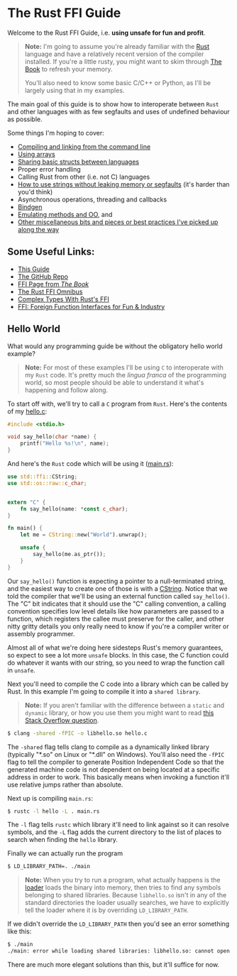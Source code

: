 # The Rust FFI Guide


Welcome to the Rust FFI Guide, i.e. **using unsafe for fun and profit**.

> **Note:** I'm going to assume you're already familiar with the [Rust][rust]
> language and have a relatively recent version of the compiler installed. If 
> you're a little rusty, you might want to skim through [The Book][book] to 
refresh your memory.
>
> You'll also need to know some basic C/C++ or Python, as I'll be largely using 
> that in my examples.


The main goal of this guide is to show how to interoperate between `Rust` and
other languages with as few segfaults and uses of undefined behaviour as 
possible.

Some things I'm hoping to cover:

* [Compiling and linking from the command line](./introduction/index.html#Hello-World)
* [Using arrays](./arrays/index.html)
* [Sharing basic structs between languages](./structs/index.html)
* Proper error handling
* Calling Rust from other (i.e. not C) languages
* [How to use strings without leaking memory or segfaults](./strings/index.html) 
  (it's harder than you'd think)
* Asynchronous operations, threading and callbacks
* [Bindgen](./bindgen/index.html)
* [Emulating methods and OO](./pythonic/index.html), and
* [Other miscellaneous bits and pieces or best practices I've picked up along
  the way](./best_practices.html)


## Some Useful Links:

* [This Guide](https://michael-f-bryan.github.io/rust-ffi-guide/)
* [The GitHub Repo](https://github.com/Michael-F-Bryan/rust-ffi-guide)
* [FFI Page from *The Book*](https://doc.rust-lang.org/book/ffi.html)
* [The Rust FFI Omnibus](http://jakegoulding.com/rust-ffi-omnibus/)
* [Complex Types With Rust's FFI](https://medium.com/jim-fleming/complex-types-with-rust-s-ffi-315d14619479)
* [FFI: Foreign Function Interfaces for Fun & Industry](https://spin.atomicobject.com/2013/02/15/ffi-foreign-function-interfaces/)


## Hello World

What would any programming guide be without the obligatory hello world example?

> **Note:** For most of these examples I'll be using `C` to interoperate with 
> my `Rust` code. It's pretty much the *lingua franca* of the programming world, 
> so most people should be able to understand it what's happening and follow 
> along. 
 
To start off with, we'll try to call a `C` program from `Rust`. Here's the 
contents of my [hello.c](./introduction/hello.c):

```c
#include <stdio.h>

void say_hello(char *name) {
    printf("Hello %s!\n", name);
}
```

And here's the `Rust` code which will be using it ([main.rs](./introduction/main.rs)):

```rust
use std::ffi::CString;
use std::os::raw::c_char;


extern "C" {
    fn say_hello(name: *const c_char);
}

fn main() {
    let me = CString::new("World").unwrap();

    unsafe {
        say_hello(me.as_ptr());
    }
}
```
Our `say_hello()` function is expecting a pointer to a null-terminated string,
and the easiest way to create one of those is with a [CString][cstring]. Notice
that we told the compiler that we'll be using an external function called 
`say_hello()`. The "C" bit indicates that it should use the "C" calling 
convention, a calling convention specifies low level details like how 
parameters are passed to a function, which registers the callee must preserve 
for the caller, and other nitty gritty details you only really need to know if 
you're a compiler writer or assembly programmer.

Almost all of what we're doing here sidesteps Rust's memory guarantees, so 
expect to see a lot more `unsafe` blocks. In this case, the C function could do
whatever it wants with our string, so you need to wrap the function call in 
`unsafe`.

Next you'll need to compile the C code into a library which can be called by
Rust. In this example I'm going to compile it into a `shared library`.

> **Note:** If you aren't familiar with the difference between a `static` and 
> `dynamic` library, or how you use them you might want to read 
> [this Stack Overflow question][static-vs-dynamic].

```bash
$ clang -shared -fPIC -o libhello.so hello.c
```

The `-shared` flag tells clang to compile as a dynamically linked library 
(typically "\*.so" on Linux or "\*.dll" on Windows). You'll also need the `-fPIC`
flag to tell the compiler to generate Position Independent Code so that the 
generated machine code is not dependent on being located at a specific address 
in order to work. This basically means when invoking a function it'll use 
relative jumps rather than absolute.

Next up is compiling `main.rs`:

```bash
$ rustc -l hello -L . main.rs
```

The `-l` flag tells `rustc` which library it'll need to link against so it can
resolve symbols, and the `-L` flag adds the current directory to the list of 
places to search when finding the `hello` library.

Finally we can actually run the program

```bash
$ LD_LIBRARY_PATH=. ./main
```

> **Note:** When you try to run a program, what actually happens is the 
> [loader][loader] loads the binary into memory, then tries to find any symbols
> belonging to shared libraries. Because `libhello.so` isn't in any of the 
> standard directories the loader usually searches, we have to explicitly tell
> the loader where it is by overriding `LD_LIBRARY_PATH`.

If we didn't override the `LD_LIBRARY_PATH` then you'd see an error something
like this:

```bash 
$ ./main
./main: error while loading shared libraries: libhello.so: cannot open shared object file: No such file or directory
```

There are much more elegant solutions than this, but it'll suffice for now.


[rust]:  https://www.rust-lang.org/
[book]: https://doc.rust-lang.org/stable/book/
[loader]: https://en.wikipedia.org/wiki/Loader_(computing)
[static-vs-dynamic]: http://stackoverflow.com/questions/2649334/difference-between-static-and-shared-libraries
[cstring]: https://doc.rust-lang.org/nightly/std/ffi/struct.CString.html
